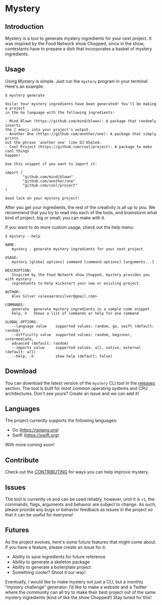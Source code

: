# Mystery

## Introduction

Mystery is a tool to generate mystery ingredients for your next project. It was
inspired by the Food Network show Chopped, since in the show, contestants have
to prepare a dish that incorporates a basket of mystery ingredients.

## Usage

Using Mystery is simple. Just run the `mystery` program in your terminal.
Here's an example:

```
$ mystery generate

Voila! Your mystery ingredients have been generated! You'll be making a project
in the Go language with the following ingredients:

- Mind Blown (https://github.com/mind/blown): A package that randomly inserts
the 🤯 emoji into your project's output.
- Another One (https://github.com/another/one): A package that simply prints
out the phrase 'another one' like DJ Khaled.
- Cool Project (https://github.com/cool/project): A package to make cool things
happen!

Use this snippet if you want to import it:

import (
        "github.com/mind/blown"
        "github.com/another/one"
        "github.com/cool/project"
)

Good luck on your mystery project!
```

After you get your ingredients, the rest of the creativity is all up to you. We
recommend that you try to read into each of the tools, and brainstorm what kind
of project, big or small, you can make with it.

If you want to do more custom usage, check out the help menu:

```
$ mystery --help

NAME:
   mystery - generate mystery ingredients for your next project

USAGE:
   mystery [global options] command [command options] [arguments...]

DESCRIPTION:
   Inspired by the Food Network show Chopped, mystery provides you with mystery
   ingredients to help kickstart your new or existing project.

AUTHOR:
   Alex Silver <alexaaronsilver@gmail.com>

COMMANDS:
   generate  generate mystery ingredients in a sample code snippet
   help, h   Shows a list of commands or help for one command

GLOBAL OPTIONS:
   --language value    supported values: random, go, swift (default: random)
   --difficulty value  supported values: random, beginner, intermediate, 
   advanced (default: random)
   --imports value     supported values: all, native, external (default: all)
   --help, -h          show help (default: false)
```

## Download

You can download the latest version of the `mystery` CLI tool in the 
[releases](https://github.com/asilvr/mystery/releases) section. The tool is 
built for most common operating systems and CPU architectures. Don't see yours?
Create an issue and we can add it!

## Languages

The project currently supports the following languages:

- Go (https://golang.org)
- Swift (https://swift.org)

With more coming soon!

## Contribute

Check out the [CONTRIBUTING](./CONTRIBUTING.md) for ways you can help improve
mystery.

## Issues

The tool is currently `v0` and can be used reliably, however, until it is `v1`,
the commands, flags, arguments and behavior are subject to change. As such,
please provide any bugs or behavior feedback as issues in the project so that
it can be useful for everyone!

## Futures

As the project evolves, here's some future features that might come about. If
you have a feature, please create an issue for it:

- Ability to save ingredients for future reference
- Ability to generate a skeleton package
- Ability to generate a boilerplate project
- Something cooler? Shoot it our way!

Eventually, I would like to make mystery not just a CLI, but a monthly “mystery
challenge” generator. I’d like to make a website and a Twitter where the 
community can all try to make their best project out of the same mystery 
ingredients (kind of like the show Chopped!) Stay tuned for this!
